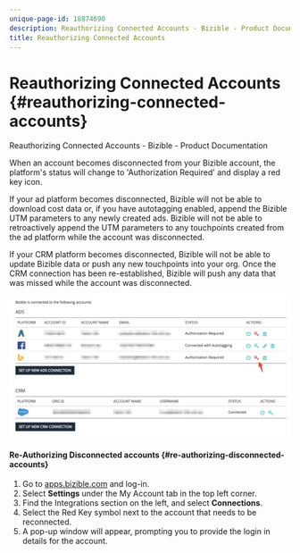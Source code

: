 ```yaml
---
unique-page-id: 18874690
description: Reauthorizing Connected Accounts - Bizible - Product Documentation
title: Reauthorizing Connected Accounts
---
```


# Reauthorizing Connected Accounts {#reauthorizing-connected-accounts}

Reauthorizing Connected Accounts - Bizible - Product Documentation

When an account becomes disconnected from your Bizible account, the platform's status will change to 'Authorization Required' and display a red key icon.  
  
If your ad platform becomes disconnected, Bizible will not be able to download cost data or, if you have autotagging enabled, append the Bizible UTM parameters to any newly created ads. Bizible will not be able to retroactively append the UTM parameters to any touchpoints created from the ad platform while the account was disconnected.  
  
If your CRM platform becomes disconnected, Bizible will not be able to update Bizible data or push any new touchpoints into your org. Once the CRM connection has been re-established, Bizible will push any data that was missed while the account was disconnected.

![](assets/1-1.png)

#### Re-Authorizing Disconnected accounts {#re-authorizing-disconnected-accounts}

1. Go to [apps.bizible.com](http://apps.bizible.com) and log-in.
1. Select **Settings** under the My Account tab in the top left corner.
1. Find the Integrations section on the left, and select **Connections**.
1. Select the Red Key symbol next to the account that needs to be reconnected.
1. A pop-up window will appear, prompting you to provide the login in details for the account.

